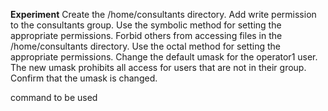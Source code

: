 **Experiment**
Create the /home/consultants directory. Add write permission to the consultants group. Use the symbolic method for setting the appropriate permissions.  Forbid others from accessing files in the /home/consultants directory. Use the octal method for setting the appropriate permissions. 
Change the default umask for the operator1 user. The new umask prohibits all access for users that are not in their group. Confirm that the umask is changed.

command to be used
